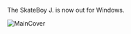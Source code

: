 The SkateBoy J. is now out for Windows.

![MainCover](https://github.com/user-attachments/assets/749c9193-85b4-472d-98ad-0eee8e770aeb)
